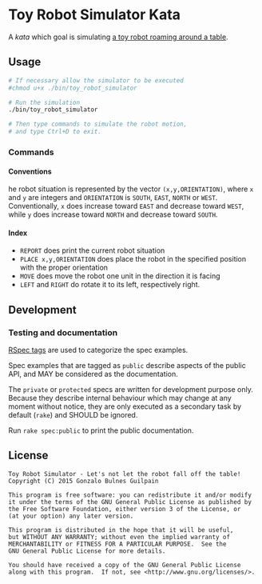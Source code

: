 Toy Robot Simulator Kata
========================

A _kata_ which goal is simulating [a toy robot roaming around a table][problem].

  [problem]: PROBLEM.md

Usage
-----

```bash
# If necessary allow the simulator to be executed
#chmod u+x ./bin/toy_robot_simulator

# Run the simulation
./bin/toy_robot_simulator

# Then type commands to simulate the robot motion,
# and type Ctrl+D to exit.
```

### Commands

#### Conventions

he robot situation is represented by the vector `(x,y,ORIENTATION)`, where `x` and `y` are integers and `ORIENTATION` is `SOUTH`, `EAST`, `NORTH` or `WEST`. Conventionally, `x` does increase toward `EAST` and decrease toward `WEST`, while `y` does increase toward `NORTH` and decrease toward `SOUTH`.

#### Index

- `REPORT` does print the current robot situation
- `PLACE x,y,ORIENTATION` does place the robot in the specified position with the proper orientation
- `MOVE` does move the robot one unit in the direction it is facing
- `LEFT` and `RIGHT` do rotate it to its left, respectively right.

Development
-----------

### Testing and documentation

[RSpec tags][tags] are used to categorize the spec examples.

Spec examples that are tagged as `public` describe aspects of the public API, and MAY be considered as the documentation.

The `private` or `protected` specs are written for development purpose only. Because they describe internal behaviour which may change at any moment without notice, they are only executed as a secondary task by default (`rake`) and SHOULD be ignored.

Run `rake spec:public` to print the public documentation.

  [tags]: https://www.relishapp.com/rspec/rspec-core/v/3-2/docs/command-line/tag-option

License
-------

    Toy Robot Simulator - Let's not let the robot fall off the table!
    Copyright (C) 2015 Gonzalo Bulnes Guilpain

    This program is free software: you can redistribute it and/or modify
    it under the terms of the GNU General Public License as published by
    the Free Software Foundation, either version 3 of the License, or
    (at your option) any later version.

    This program is distributed in the hope that it will be useful,
    but WITHOUT ANY WARRANTY; without even the implied warranty of
    MERCHANTABILITY or FITNESS FOR A PARTICULAR PURPOSE.  See the
    GNU General Public License for more details.

    You should have received a copy of the GNU General Public License
    along with this program.  If not, see <http://www.gnu.org/licenses/>.
